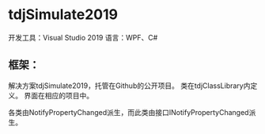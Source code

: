 # tdjSimulate2019

开发工具：Visual Studio 2019
语言：WPF、C#

## 框架：
解决方案tdjSimulate2019，托管在Github的公开项目。
类在tdjClassLibrary内定义。
界面在相应的项目中。

各类由NotifyPropertyChanged派生，而此类由接口INotifyPropertyChanged派生。
